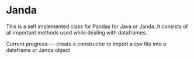 # Janda 

This is a self implemented class for Pandas for Java or Janda. 
It consists of all important methods used while dealing with dataframes. 

Current progress: 
-- create a constructor to import a csv file into a dataframe or Janda object